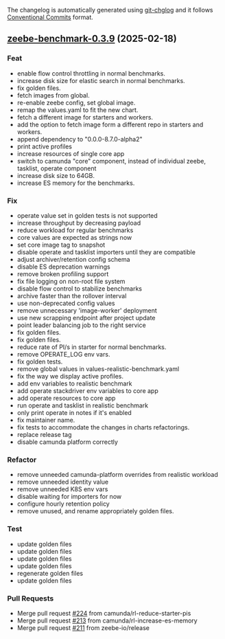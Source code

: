 The changelog is automatically generated using [git-chglog](https://github.com/git-chglog/git-chglog)
and it follows [Conventional Commits](https://www.conventionalcommits.org/en/v1.0.0/) format.


<a name="zeebe-benchmark-0.3.9"></a>
## [zeebe-benchmark-0.3.9](https://github.com/camunda/camunda-platform-helm/compare/zeebe-benchmark-0.3.8...zeebe-benchmark-0.3.9) (2025-02-18)

### Feat

* enable flow control throttling in normal benchmarks.
* increase disk size for elastic search in normal benchmarks.
* fix golden files.
* fetch images from global.
* re-enable zeebe config, set global image.
* remap the values.yaml to fit the new chart.
* fetch a different image for starters and workers.
* add the option to fetch image form a different repo in starters and workers.
* append dependency to "0.0.0-8.7.0-alpha2"
* print active profiles
* increase resources of single core app
* switch to camunda "core" component, instead of individual zeebe, tasklist, operate component
* increase disk size to 64GB.
* increase ES memory for the benchmarks.

### Fix

* operate value set in golden tests is not supported
* increase throughput by decreasing payload
* reduce workload for regular benchmarks
* core values are expected as strings now
* set core image tag to snapshot
* disable operate and tasklist importers until they are compatible
* adjust archiver/retention config schema
* disable ES deprecation warnings
* remove broken profiling support
* fix file logging on non-root file system
* disable flow control to stabilize benchmarks
* archive faster than the rollover interval
* use non-deprecated config values
* remove unnecessary 'image-worker' deployment
* use new scrapping endpoint after project update
* point leader balancing job to the right service
* fix golden files.
* fix golden files.
* reduce rate of PI/s in starter for normal benchmarks.
* remove OPERATE_LOG env vars.
* fix golden tests.
* remove global values in values-realistic-benchmark.yaml
* fix the way we display active profiles.
* add env variables to realistic benchmark
* add operate stackdriver env variables to core app
* add operate resources to core app
* run operate and tasklist in realistic benchmark
* only print operate in notes if it's enabled
* fix maintainer name.
* fix tests to accommodate the changes in charts refactorings.
* replace release tag
* disable camunda platform correctly

### Refactor

* remove unneeded camunda-platform overrides from realistic workload
* remove unneeded identity value
* remove unneeded K8S env vars
* disable waiting for importers for now
* configure hourly retention policy
* remove unused, and rename appropriately golden files.

### Test

* update golden files
* update golden files
* update golden files
* update golden files
* regenerate golden files
* update golden files

### Pull Requests

* Merge pull request [#224](https://github.com/camunda/camunda-platform-helm/issues/224) from camunda/rl-reduce-starter-pis
* Merge pull request [#213](https://github.com/camunda/camunda-platform-helm/issues/213) from camunda/rl-increase-es-memory
* Merge pull request [#211](https://github.com/camunda/camunda-platform-helm/issues/211) from zeebe-io/release

